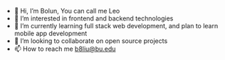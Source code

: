 - 👋 Hi, I’m Bolun, You can call me Leo
- 👀 I’m interested in frontend and backend technologies
- 🌱 I’m currently learning full stack web development, and plan to learn mobile app development
- 💞️ I’m looking to collaborate on open source projects
- 📫 How to reach me b8liu@bu.edu

<!---
bl-liu6/bl-liu6 is a ✨ special ✨ repository because its `README.md` (this file) appears on your GitHub profile.
You can click the Preview link to take a look at your changes.
--->
